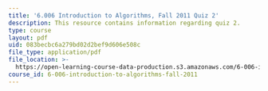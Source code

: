 ```yaml
---
title: '6.006 Introduction to Algorithms, Fall 2011 Quiz 2'
description: This resource contains information regarding quiz 2.
type: course
layout: pdf
uid: 083becbc6a279bd02d2bef9d606e508c
file_type: application/pdf
file_location: >-
  https://open-learning-course-data-production.s3.amazonaws.com/6-006-introduction-to-algorithms-fall-2011/083becbc6a279bd02d2bef9d606e508c_MIT6_006F11_quiz2.pdf
course_id: 6-006-introduction-to-algorithms-fall-2011
---
```

